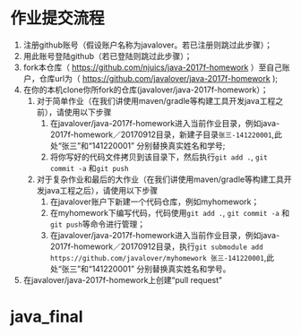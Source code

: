 
# 作业提交流程

1. 注册github账号（假设账户名称为javalover。若已注册则跳过此步骤）；
2. 用此账号登陆github（若已登陆则跳过此步骤）；
3. fork本仓库（ https://github.com/njuics/java-2017f-homework ）至自己账户，仓库url为（ https://github.com/javalover/java-2017f-homework );
4. 在你的本机clone你所fork的仓库(javalover/java-2017f-homework）；
	1. 对于简单作业（在我们讲使用maven/gradle等构建工具开发java工程之前），请使用以下步骤
		1. 在javalover/java-2017f-homework进入当前作业目录，例如java-2017f-homework／20170912目录，新建子目录`张三-141220001`,此处“张三”和“141220001” 分别替换真实姓名和学号;
		2. 将你写好的代码文件拷贝到该目录下，然后执行`git add .`, `git commit -a` 和`git push`
	2. 对于复杂作业和最后的大作业（在我们讲使用maven/gradle等构建工具开发java工程之后），请使用以下步骤
		1. 在javalover账户下新建一个代码仓库，例如myhomework；
		2. 在myhomework下编写代码，代码使用`git add .`, `git commit -a` 和`git push`等命令进行管理；
		3. 在javalover/java-2017f-homework进入当前作业目录，例如java-2017f-homework／20170912目录，执行`git submodule add https://github.com/javalover/myhomework 张三-141220001`,此处“张三”和“141220001” 分别替换真实姓名和学号。  
5. 在javalover/java-2017f-homework上创建“pull request"
# java_final
